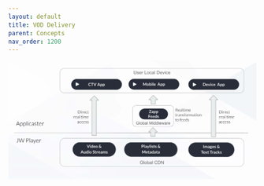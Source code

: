 ```yaml
---
layout: default
title: VOD Delivery
parent: Concepts 
nav_order: 1200
---
```




<img src="../img/vod-content-delivery.png" width="768">
